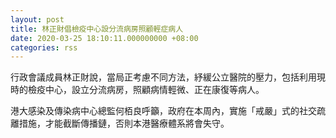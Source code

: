 ```yaml
---
layout: post
title: 林正財倡檢疫中心設分流病房照顧輕症病人
date: 2020-03-25 18:10:11.000000000 +08:00
categories: rss
---
```


行政會議成員林正財說，當局正考慮不同方法，紓緩公立醫院的壓力，包括利用現時的檢疫中心，設立分流病房，照顧病情輕微、正在康復等病人。

港大感染及傳染病中心總監何栢良呼籲，政府在本周內，實施「戒嚴」式的社交疏離措施，才能截斷傳播鏈，否則本港醫療體系將會失守。

